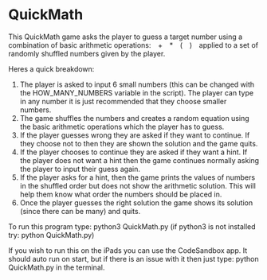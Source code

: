 # QuickMath
This QuickMath game asks the player to guess a target number using a combination of basic arithmetic operations:&emsp;+&emsp;*&emsp;(&emsp;)&emsp;applied to a set of randomly shuffled numbers given by the player.

Heres a quick breakdown: 
1. The player is asked to input 6 small numbers (this can be changed with the HOW_MANY_NUMBERS variable in the script). The player can type in any number it is just recommended that they choose smaller numbers.
2. The game shuffles the numbers and creates a random equation using the basic arithmetic operations which the player has to guess.
3. If the player guesses wrong they are asked if they want to continue. If they choose not to then they are shown the solution and the game quits.
4. If the player chooses to continue they are asked if they want a hint. If the player does not want a hint then the game continues normally asking the player to input their guess again.
5. If the player asks for a hint, then the game prints the values of numbers in the shuffled order but does not show the arithmetic solution. This will help them know what order the numbers should be placed in.
6. Once the player guesses the right solution the game shows its solution (since there can be many) and quits.


To run this program type: python3 QuickMath.py
(if python3 is not installed try: python QuickMath.py)

If you wish to run this on the iPads you can use the CodeSandbox app. It should auto run on start, but if there is an issue with it then just type: python QuickMath.py in the terminal.
